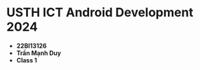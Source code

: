 USTH ICT Android Development 2024
========================================

* **22BI13126**
* **Trần Mạnh Duy**
* **Class 1**
